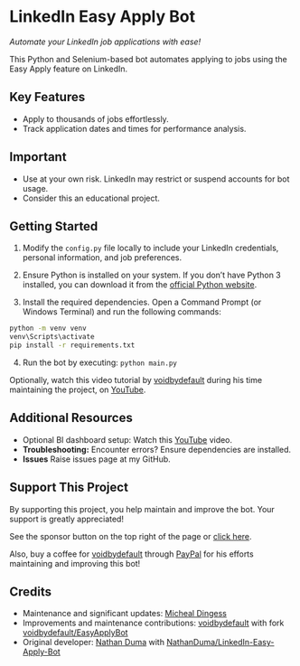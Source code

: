 # LinkedIn Easy Apply Bot

_Automate your LinkedIn job applications with ease!_

This Python and Selenium-based bot automates applying to jobs using the Easy Apply feature on LinkedIn.

## Key Features

- Apply to thousands of jobs effortlessly.
- Track application dates and times for performance analysis.

## Important

- Use at your own risk. LinkedIn may restrict or suspend accounts for bot usage.
- Consider this an educational project.

## Getting Started

1. Modify the `config.py` file locally to include your LinkedIn credentials, personal information, and job preferences.

2. Ensure Python is installed on your system. If you don’t have Python 3 installed, you can download it from the [official Python website](https://www.python.org/downloads/).

3. Install the required dependencies. Open a Command Prompt (or Windows Terminal) and run the following commands:
```cmd
python -m venv venv
venv\Scripts\activate
pip install -r requirements.txt
```

4. Run the bot by executing:
`python main.py`

Optionally, watch this video tutorial by [voidbydefault](https://github.com/voidbydefault) during his time maintaining the project, on [YouTube](https://youtu.be/IXflenwJzhQ).

## Additional Resources

- Optional BI dashboard setup: Watch this [YouTube](https://youtu.be/4LH8WTrMCxw) video.
- **Troubleshooting:** Encounter errors? Ensure dependencies are installed.
- **Issues** Raise issues page at my GitHub.

## Support This Project

By supporting this project, you help maintain and improve the bot. Your support is greatly appreciated!

See the sponsor button on the top right of the page or [click here](https://github.com/sponsors/madingess).

Also, buy a coffee for [voidbydefault](https://github.com/voidbydefault) through [PayPal](https://paypal.me/voidbydefault) for his efforts maintaining and improving this bot!

## Credits

- Maintenance and significant updates: [Micheal Dingess](https://github.com/madingess/)
- Improvements and maintenance contributions: [voidbydefault](https://github.com/voidbydefault) with fork [voidbydefault/EasyApplyBot](https://github.com/voidbydefault/EasyApplyBot)
- Original developer: [Nathan Duma](https://github.com/NathanDuma) with [NathanDuma/LinkedIn-Easy-Apply-Bot](https://github.com/NathanDuma/LinkedIn-Easy-Apply-Bot)